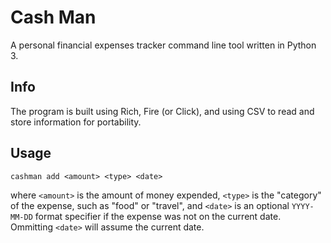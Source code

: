 # Cash Man

A personal financial expenses tracker command line tool written in Python 3.

## Info

The program is built using Rich, Fire (or Click), and using CSV to read and store information for portability.

## Usage

`cashman add <amount> <type> <date>`

where `<amount>` is the amount of money expended, `<type>` is the "category" of the expense, such as "food" or "travel", and `<date>` is an optional `YYYY-MM-DD` format specifier if the expense was not on the current date. Ommitting `<date>` will assume the current date.
